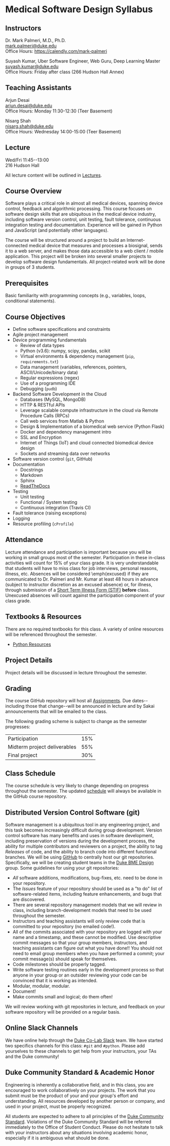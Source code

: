 # Medical Software Design Syllabus

## Instructors
Dr. Mark Palmeri, M.D., Ph.D.  
<mark.palmeri@duke.edu>  
Office Hours: https://calendly.com/mark-palmeri

Suyash Kumar, Uber Software Engineer, Web Guru, Deep Learning Master  
<suyash.kumar@duke.edu>  
Office Hours: Friday after class (266 Hudson Hall Annex)

## Teaching Assistants
Arjun Desai  
<arjun.desai@duke.edu>  
Office Hours: Monday 11:30-12:30 (Teer Basement)

Nisarg Shah  
<nisarg.shah@duke.edu>  
Office Hours: Wednesday 14:00-15:00 (Teer Basement)

## Lecture
Wed/Fri 11:45--13:00  
216 Hudson Hall

All lecture content will be outlined in [Lectures](Lectures/).

## Course Overview
Software plays a critical role in almost all medical devices, spanning device
control, feedback and algorithmic processing.  This course focuses on software
design skills that are ubiquitous in the medical device industry, including
software version control, unit testing, fault tolerance, continuous integration
testing and documentation.  Experience will be gained in Python and JavaScript
(and potentially other languages).

The course will be structured around a project to build an Internet-connected
medical device that measures and processes a biosignal, sends it to a web
server, and makes those data accessible to a web client / mobile application.
This project will be broken into several smaller projects to develop software
design fundamentals.  All project-related work will be done in groups of 3
students.

## Prerequisites
Basic familiarity with programming concepts (e.g., variables, loops,
conditional statements).

## Course Objectives
* Define software specifications and constraints
* Agile project management
* Device programming fundamentals
  + Review of data types
  + Python (v3.6): numpy, scipy, pandas, scikit
  + Virtual environments & dependency management (`pip`, `requirements.txt`)
  + Data management (variables, references, pointers, ASCII/Unicode/binary data)
  + Regular expressions (regex)
  + Use of a programming IDE
  + Debugging (`pudb`)
* Backend Software Development in the Cloud
  + Databases (MySQL, MongoDB)
  + HTTP & RESTful APIs
  + Leverage scalable compute infrastructure in the cloud via Remote Procedure Calls (RPCs)
  + Call web services from Matlab \& Python
  + Design & Implementation of a biomedical web service (Python Flask)
  + Docker and dependency management intro
  + SSL and Encryption
  + Internet of Things (IoT) and cloud connected biomedical device design
  + Sockets and streaming data over networks
* Software version control (`git`, GitHub)
* Documentation
  + Docstrings
  + Markdown
  + Sphinx
  + [ReadTheDocs](https://readthedocs.org)
* Testing
  + Unit testing
  + Functional / System testing
  + Continuous integration (Travis CI)
* Fault tolerance (raising exceptions)
* Logging
* Resource profiling (`cProfile`)

## Attendance
Lecture attendance and participation is important because you will be working
in small groups most of the semester.  Participation in these in-class
activities will count for 15\% of your class grade.  It is very understandable
that students will have to miss class for job interviews, personal reasons,
illness, etc.  Absences will be considered \emph{excused} if they are
communicated to Dr. Palmeri and Mr. Kumar at least 48 hours in advance (subject
to instructor discretion as an excused absence) or, for illness, through
submission of a [Short Term Illness Form
(STIF)](http://www.pratt.duke.edu/undergrad/policies/3531) **before** class.
Unexcused absences will count against the participation component of your class
grade.

## Textbooks & Resources
There are no required textbooks for this class.  A variety of online resources
will be referenced throughout the semester.  

* [Python Resources](Resources/python.md)

## Project Details
Project details will be discussed in lecture throughout the semester.

## Grading
The course GitHub repository will host all [Assignments](Assignments/).
Due dates--including those that change--will be announced in lecture and by
Sakai announcements that will be emailed to the
class.  

The following grading scheme is subject to change as the semester progresses:
<table>
<tr>
<td>Participation</td>
<td>15%</td>
</tr>
<tr>
<td>Midterm project deliverables</td>
<td>55%</td>
</tr>
<td>Final project</td>
<td>30%</td>
</tr>
</table>

## Class Schedule
The course schedule is very likely to change depending on progress throughout
the semester.  The updated [schedule](schedule.md) will always be available in
the GitHub course repository.  

## Distributed Version Control Software (git)
Software management is a ubiquitous tool in any engineering project, and this
task becomes increasingly difficult during group development. Version control
software has many benefits and uses in software development, including
preservation of versions during the development process, the ability for
multiple contributors and reviewers on a project, the ability to tag
*Releases* of code, and the ability to branch code into different functional
branches.  We will be using [GitHub](https://github.com) to centrally host our
git repositories.  Specifically, we will be creating student teams in the [Duke
BME Design](https://github.com/Duke-BME-Design) group.  Some guidelines
for using your git repositories:

* *All* software additions, modifications, bug-fixes, etc. need to be done in
  your repository.
* The *Issues* feature of your repository should be used as a "to do" list of
  software-related items, including feature enhancements, and bugs that are
  discovered.
* There are several repository management models that we will review in class,
  including branch-development models that need to be used throughout the
  semester.
* Instructors and teaching assistants will only review code that is committed
  to your repository (no emailed code!).
* All of the commits associated with your repository are logged with your name
  and a timestamp, and these cannot be modified.  Use descriptive commit
  messages so that your group members, instructors, and teaching assistants can
  figure out what you have done!!  You should not need to email group members
  when you have performed a commit; your commit message(s) should speak for
  themselves.
* Code milestones should be properly tagged.
* Write software testing routines early in the development process so that
  anyone in your group or an outsider reviewing your code can be convinced that
  it is working as intended.
* Modular, modular, modular.
* Document!
* Make commits small and logical; do them often!

We will review working with git repositories in lecture, and feedback on your
software repository will be provided on a regular basis.

## Online Slack Channels
We have online help through the [Duke Co-Lab
Slack](https://dukecolab.slack.edu/) team.  We have started two specifics
channels for this class: `#git` and `#python`.  Please add yourselves to these
channels to get help from your instructors, your TAs and the Duke community!

## Duke Community Standard & Academic Honor
Engineering is inherently a collaborative field, and in this class, you are
encouraged to work collaboratively on your projects.  The work that you submit
must be the product of your and your group's effort and understanding.  All
resources developed by another person or company, and used in your project,
must be properly recognized.

All students are expected to adhere to all principles of the [Duke Community
Standard](http://www.integrity.duke.edu/standard.html).  Violations of the Duke
Community Standard will be referred immediately to the Office of Student
Conduct.  Please do not hesitate to talk with your instructors about any
situations involving academic honor, especially if it is ambiguous what should
be done.
